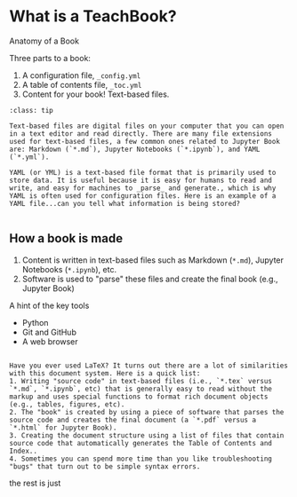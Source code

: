 # What is a TeachBook?


Anatomy of a Book


Three parts to a book:
1. A configuration file, `_config.yml`
2. A table of contents file, `_toc.yml`
3. Content for your book! Text-based files.

```{admonition} Text-based files? yml? What is that?!
:class: tip

Text-based files are digital files on your computer that you can open in a text editor and read directly. There are many file extensions used for text-based files, a few common ones related to Jupyter Book are: Markdown (`*.md`), Jupyter Notebooks (`*.ipynb`), and YAML (`*.yml`).

YAML (or YML) is a text-based file format that is primarily used to store data. It is useful because it is easy for humans to read and write, and easy for machines to _parse_ and generate., which is why YAML is often used for configuration files. Here is an example of a YAML file...can you tell what information is being stored?


```

## How a book is made

1. Content is written in text-based files such as Markdown (`*.md`), Jupyter Notebooks (`*.ipynb`), etc.
2. Software is used to "parse" these files and create the final book (e.g., Jupyter Book)


A hint of the key tools
- Python
- Git and GitHub
- A web browser

```{admonition} Comparing and Contrasting to LaTeX

Have you ever used LaTeX? It turns out there are a lot of similarities with this document system. Here is a quick list:
1. Writing "source code" in text-based files (i.e., `*.tex` versus `*.md`, `*.ipynb`, etc) that is generally easy to read without the markup and uses special functions to format rich document objects (e.g., tables, figures, etc).
2. The "book" is created by using a piece of software that parses the source code and creates the final document (a `*.pdf` versus a `*.html` for Jupyter Book).
3. Creating the document structure using a list of files that contain source code that automatically generates the Table of Contents and Index..
4. Sometimes you can spend more time than you like troubleshooting "bugs" that turn out to be simple syntax errors.
``` 


the rest is just 